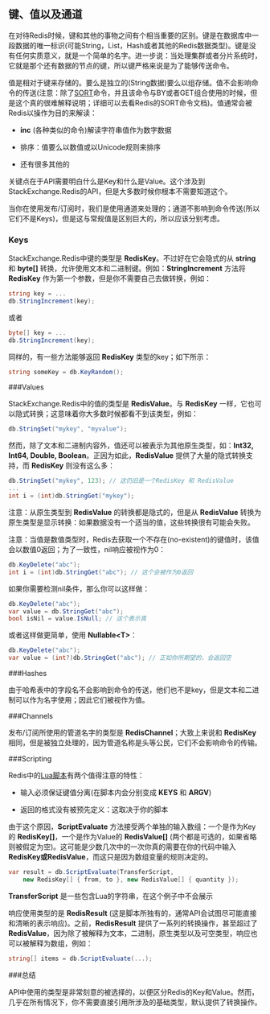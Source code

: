 ## 键、值以及通道

在对待Redis时候，键和其他的事物之间有个相当重要的区别。键是在数据库中一段数据的唯一标识(可能String，List，Hash或者其他的Redis数据类型)。键是没有任何实质意义，就是一个简单的名字。进一步说：当处理集群或者分片系统时，它就是那个还有数据的节点的键，所以键严格来说是为了能够传送命令。

值是相对于键来存储的。要么是独立的(String数据)要么以组存储。值不会影响命令的传送(注意：除了[SORT](http://redis.io/commands/sort)命令，并且该命令与BY或者GET组合使用的时候，但是这个真的很难解释说明；详细可以去看Redis的SORT命令文档)。值通常会被Redis以操作为目的来解读：

* **inc** (各种类似的命令)解读字符串值作为数字数据

* 排序：值要么以数值或以Unicode规则来排序

* 还有很多其他的

关键点在于API需要明白什么是Key和什么是Value。这个涉及到StackExchange.Redis的API，但是大多数时候你根本不需要知道这个。

当你在使用发布/订阅时，我们是使用通道来处理的；通道不影响到命令传送(所以它们不是Keys)，但是这与常规值是区别巨大的，所以应该分别考虑。

### Keys

StackExchange.Redis中键的类型是 **RedisKey**。不过好在它会隐式的从 **string** 和 **byte[]** 转换，允许使用文本和二进制键。例如：**StringIncrement** 方法将 **RedisKey** 作为第一个参数，但是你不需要自己去做转换，例如：

```csharp
string key = ...
db.StringIncrement(key);
```

或者

```csharp
byte[] key = ...
db.StringIncrement(key);
```

同样的，有一些方法能够返回 **RedisKey** 类型的key；如下所示：

```csharp
string someKey = db.KeyRandom();
```


###Values

StackExchange.Redis中的值的类型是 **RedisValue**。与 **RedisKey** 一样，它也可以隐式转换；这意味着你大多数时候都看不到该类型，例如：

```csharp
db.StringSet("mykey", "myvalue");
```

然而，除了文本和二进制内容外，值还可以被表示为其他原生类型，如：**Int32, Int64, Double, Boolean**。正因为如此，**RedisValue** 提供了大量的隐式转换支持，而 **RedisKey** 则没有这么多：

```csharp
db.StringSet("mykey", 123); // 这仍旧是一个RedisKey 和 RedisValue
...
int i = (int)db.StringGet("mykey");
```

注意：从原生类型到 **RedisValue** 的转换都是隐式的，但是从 **RedisValue** 转换为原生类型是显示转换：如果数据没有一个适当的值，这些转换很有可能会失败。

注意：当值是数值类型时，Redis去获取一个不存在(no-existent)的键值时，该值会以数值0返回；为了一致性，nil响应被视作为0：

```csharp
db.KeyDelete("abc");
int i = (int)db.StringGet("abc"); // 这个会被作为0返回
```

如果你需要检测nil条件，那么你可以这样做：

```csharp
db.KeyDelete("abc");
var value = db.StringGet("abc");
bool isNil = value.IsNull; // 这个表示真
```

或者这样做更简单，使用 **Nullable\<T\>**：

```csharp
db.KeyDelete("abc");
var value = (int?)db.StringGet("abc"); // 正如你所期望的，会返回空
```

###Hashes

由于哈希表中的字段名不会影响到命令的传送，他们也不是key，但是文本和二进制可以作为名字使用；因此它们被视作为值。

###Channels

发布/订阅所使用的管道名字的类型是 **RedisChannel**；大致上来说和 **RedisKey** 相同，但是被独立处理的，因为管道名称是头等公民，它们不会影响命令的传输。

###Scripting

Redis中的[Lua脚本](http://redis.io/commands/EVAL)有两个值得注意的特性：

* 输入必须保证键值分离(在脚本内会分别变成 **KEYS** 和 **ARGV**)

* 返回的格式没有被预先定义：这取决于你的脚本

由于这个原因，**ScriptEvaluate** 方法接受两个单独的输入数组：一个是作为Key的 **RedisKey[]**，一个是作为Value的 **RedisValue[]** (两个都是可选的，如果省略则被假定为空)。这可能是少数几次中的一次你真的需要在你的代码中输入 **RedisKey或RedisValue**，而这只是因为数组变量的规则决定的。

```csharp
var result = db.ScriptEvaluate(TransferScript,
    new RedisKey[] { from, to }, new RedisValue[] { quantity });
```

**TransferScript** 是一些包含Lua的字符串，在这个例子中不会展示

响应使用类型的是 **RedisResult** (这是脚本所独有的，通常API会试图尽可能直接和清晰的表示响应)。之前，**RedisResult** 提供了一系列的转换操作，甚至超过了 **RedisValue**，因为除了被解释为文本，二进制，原生类型以及可空类型，响应也可以被解释为数组，例如：

```csharp
string[] items = db.ScriptEvaluate(...);
```

###总结

API中使用的类型是非常刻意的被选择的，以便区分Redis的Key和Value。然而，几乎在所有情况下，你不需要直接引用所涉及的基础类型，默认提供了转换操作。
